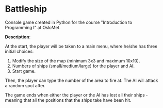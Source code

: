 # Battleship
Console game created in Python for the course "Introduction to Programming I" at OsloMet.

**Description:**

At the start, the player will be taken to a main menu, where he/she has three initial choices:
1. Modify the size of the map (minimum 3x3 and maximum 10x10).
2. Numbers of ships (small/medium/large) for the player and AI.
3. Start game.

Then, the player can type the number of the area to fire at. The AI will attack a random spot after.

The game ends when either the player or the AI has lost all their ships - meaning that all the positions that the ships take have been hit.
